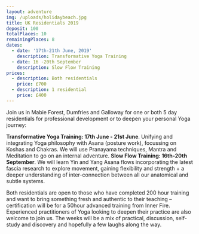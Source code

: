 ```yaml
---
layout: adventure
img: /uploads/holidaybeach.jpg
title: UK Residentials 2019
deposit: 100
totalPlaces: 10
remainingPlaces: 8
dates:
  - date: '17th-21th June, 2019'
    description: Transformative Yoga Training
  - date: 16 -20th September
    description: Slow Flow Training
prices:
  - description: Both residentials
    price: £700
  - description: 1 residential
    price: £400
---
```

Join us in Mabie Forest, Dumfries and Galloway for one or both 5 day residentials for professional
development or to deepen your personal Yoga journey:

**Transformative Yoga Training: 17th June - 21st June**. Unifying and integrating Yoga philosophy with Asana (posture work), focussing on Koshas and
Chakras. We will use Pranayama techniques, Mantra and Meditation to go on an internal adventure.
**Slow Flow Training: 16th-20th September**. We will learn Yin and Yang Asana flows incorporating the latest fascia research to explore movement,
gaining flexibility and strength + a deeper understanding of inter-connection between all our
anatomical and subtle systems.

Both residentials are open to those who have completed 200 hour training and want to bring
something fresh and authentic to their teaching – certification will be for a 50hour advanced training
from Inner Fire. Experienced practitioners of Yoga looking to deepen their practice are also welcome
to join us. The weeks will be a mix of practical, discussion, self-study and discovery and hopefully a
few laughs along the way.
